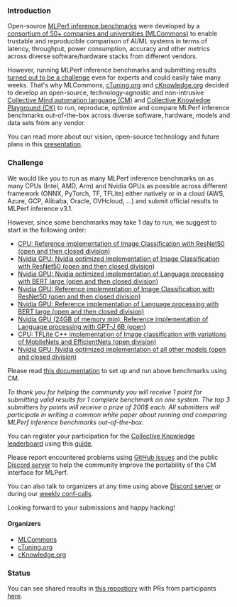### Introduction

Open-source [MLPerf inference benchmarks](https://arxiv.org/abs/1911.02549) 
were developed by a [consortium of 50+ companies and universities (MLCommons)](https://mlcommons.org)
to enable trustable and reproducible comparison of AI/ML systems 
in terms of latency, throughput, power consumption, accuracy and other metrics
across diverse software/hardware stacks from different vendors.

However, running MLPerf inference benchmarks and submitting results [turned out to be a challenge](https://doi.org/10.5281/zenodo.8144274) 
even for experts and could easily take many weeks. That's why MLCommons, 
[cTuning.org](https://www.linkedin.com/company/ctuning-foundation)
and [cKnowledge.org](https://www.linkedin.com/company/cknowledge) 
decided to develop an open-source, technology-agnostic 
and non-intrusive [Collective Mind automation language (CM)](https://github.com/mlcommons/ck)
and [Collective Knowledge Playground (CK)](https://access.cknowledge.org/playground/?action=experiments) 
to run, reproduce, optimize and compare MLPerf inference benchmarks out-of-the-box 
across diverse software, hardware, models and data sets from any vendor.

You can read more about our vision, open-source technology and future plans 
in this [presentation](https://doi.org/10.5281/zenodo.8105339).



### Challenge

We would like you to run as many MLPerf inference benchmarks on as many CPUs (Intel, AMD, Arm) and Nvidia GPUs 
as possible across different framework (ONNX, PyTorch, TF, TFLite) 
either natively or in a cloud (AWS, Azure, GCP, Alibaba, Oracle, OVHcloud, ...) 
and submit official results to MLPerf inference v3.1.

However, since some benchmarks may take 1 day to run, we suggest to start in the following order:
* [CPU: Reference implementation of Image Classification with ResNet50 (open and then closed division)](https://github.com/mlcommons/ck/blob/master/docs/mlperf/inference/resnet50/README_reference.md)
* [Nvidia GPU: Nvidia optimized implementation of Image Classification with ResNet50 (open and then closed division)](https://github.com/mlcommons/ck/blob/master/docs/mlperf/inference/resnet50/README_nvidia.md)
* [Nvidia GPU: Nvidia optimized implementation of Language processing with BERT large (open and then closed division)](https://github.com/mlcommons/ck/blob/master/docs/mlperf/inference/bert/README_nvidia.md)
* [Nvidia GPU: Reference implementation of Image Classification with ResNet50 (open and then closed division)](https://github.com/mlcommons/ck/blob/master/docs/mlperf/inference/bert/README_nvidia.md)
* [Nvidia GPU: Reference implementation of Language processing with BERT large (open and then closed division)](https://github.com/mlcommons/ck/blob/master/docs/mlperf/inference/resnet50/README_reference.md)
* [Nvidia GPU (24GB of memory min): Reference implementation of Language processing with GPT-J 6B (open)](https://github.com/mlcommons/ck/blob/master/docs/mlperf/inference/gpt-j/README_reference.md)
* [CPU: TFLite C++ implementation of Image classification with variations of MobileNets and EfficientNets (open division)](https://github.com/mlcommons/ck/blob/master/cm-mlops/script/run-mlperf-inference-mobilenet-models/README-about.md)
* [Nvidia GPU: Nvidia optimized implementation of all other models (open and closed division)](https://github.com/ctuning/mlcommons-ck/blob/master/docs/mlperf/inference/README.md#run-benchmarks-and-submit-results)

Please read [this documentation](https://github.com/mlcommons/ck/blob/master/docs/mlperf/inference/README.md)
to set up and run above benchmarks using CM.

*To thank you for helping the community you will receive 1 point for submitting valid results for 1 complete benchmark on one system.*
*The top 3 submitters by points will receive a prize of 200$ each.*
*All submitters will participate in writing a common white paper about running and comparing MLPerf inference benchmarks out-of-the-box.*

You can register your participation for the [Collective Knowledge leaderboard]( https://access.cKnowledge.org/playground/?action=contributors )
using this [guide](https://github.com/mlcommons/ck/blob/master/platform/register.md).

Please report encountered problems using [GitHub issues](https://github.com/mlcommons/ck/issues)
and the public [Discord server](https://discord.gg/JjWNWXKxwT) to help the community
improve the portability of the CM interface for MLPerf.

You can also talk to organizers at any time using above [Discord server](https://discord.gg/JjWNWXKxwT) or 
during our [weekly conf-calls](https://docs.google.com/document/d/1zMNK1m_LhWm6jimZK6YE05hu4VH9usdbKJ3nBy-ZPAw/edit).

Looking forward to your submissions and happy hacking!



#### Organizers

* [MLCommons](https://cKnowledge.org/mlcommons-taskforce)
* [cTuning.org](https://www.linkedin.com/company/ctuning-foundation)
* [cKnowledge.org](https://www.linkedin.com/company/cknowledge)

### Status

You can see shared results in [this repostiory](https://github.com/ctuning/mlperf_inference_submissions_v3.1) 
with PRs from participants [here](https://github.com/ctuning/mlperf_inference_submissions_v3.1/pulls).
